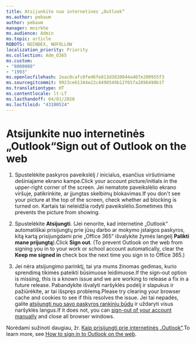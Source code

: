 ```yaml
---
title: Atsijunkite nuo internetinės „Outlook“
ms.author: pebaum
author: pebaum
manager: mnirkhe
ms.audience: Admin
ms.topic: article
ROBOTS: NOINDEX, NOFOLLOW
localization_priority: Priority
ms.collection: Adm_O365
ms.custom:
- "8000008"
- "1993"
ms.openlocfilehash: 2eac0cafc0fed6fe813d3820044a407e200955f3
ms.sourcegitcommit: 9923ce61344e22c4490549b12f65fa2896490b1f
ms.translationtype: HT
ms.contentlocale: lt-LT
ms.lasthandoff: 04/01/2020
ms.locfileid: "43100524"
---
```

# <a name="sign-out-of-outlook-on-the-web"></a><span data-ttu-id="7f655-102">Atsijunkite nuo internetinės „Outlook“</span><span class="sxs-lookup"><span data-stu-id="7f655-102">Sign out of Outlook on the web</span></span>

1. <span data-ttu-id="7f655-103">Spustelėkite paskyros paveikslėlį / inicialus, esančius viršutiniame dešiniajame ekrano kampe.</span><span class="sxs-lookup"><span data-stu-id="7f655-103">Click your account picture/initials in the upper-right corner of the screen.</span></span> <span data-ttu-id="7f655-104">Jei nematote paveikslėlio ekrano viršuje, patikrinkite, ar įjungtas skelbimų blokavimas.</span><span class="sxs-lookup"><span data-stu-id="7f655-104">If you don't see your picture at the top of the screen, check whether ad blocking is turned on.</span></span> <span data-ttu-id="7f655-105">Kartais tai neleidžia rodyti paveikslėlio.</span><span class="sxs-lookup"><span data-stu-id="7f655-105">Sometimes this prevents the picture from showing.</span></span>

2. <span data-ttu-id="7f655-106">Spustelėkite **Atsijungti**. (Jei nenorite, kad internetinė „Outlook“ automatiškai prisijungtų prie jūsų darbo ar mokymo įstaigos paskyros, kitą kartą prisijungdami prie „Office 365“ išvalykite žymės langelį **Palikti mane prijungtą**).</span><span class="sxs-lookup"><span data-stu-id="7f655-106">Click **Sign out**. (To prevent Outlook on the web from signing you in to your work or school account automatically, clear the **Keep me signed in** check box the next time you sign in to Office 365.)</span></span>

3. <span data-ttu-id="7f655-107">Jei nėra atsijungimo parinktį, tai yra mums žinomas gedimas, kurio sprendimą tikimės pateikti būsimuose leidimuose.</span><span class="sxs-lookup"><span data-stu-id="7f655-107">If the sign-out option is missing, this is a known issue and we are working to release a fix in a future release.</span></span>  <span data-ttu-id="7f655-108">Pabandykite išvalyti naršyklės podėlį ir slapukus ir pažiūrėkite, ar tai išspręs problemą.</span><span class="sxs-lookup"><span data-stu-id="7f655-108">Please try clearing your browser cache and cookies to see if this resolves the issue.</span></span>  <span data-ttu-id="7f655-109">Jei tai nepadės, galite [atsijungti nuo savo paskyros rankiniu būdu](https://login.live.com/logout.srf) ir uždaryti visus naršyklės langus.</span><span class="sxs-lookup"><span data-stu-id="7f655-109">If it does not, you can [sign-out of your account manually](https://login.live.com/logout.srf) and close all browser windows.</span></span>

<span data-ttu-id="7f655-110">Norėdami sužinoti daugiau, žr. [Kaip prisijungti prie internetinės „Outlook“](https://support.office.com/article/how-to-sign-in-to-outlook-on-the-web-763fab4d-0138-4814-b450-37fc286bcb79).</span><span class="sxs-lookup"><span data-stu-id="7f655-110">To learn more, see [How to sign in to Outlook on the web](https://support.office.com/article/how-to-sign-in-to-outlook-on-the-web-763fab4d-0138-4814-b450-37fc286bcb79).</span></span>
